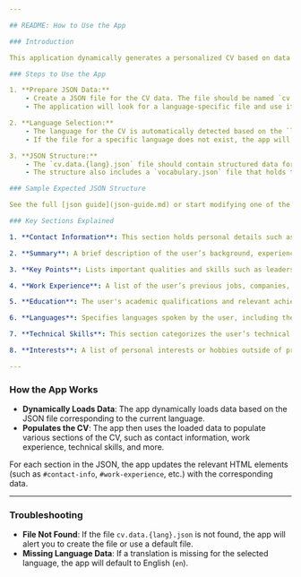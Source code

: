 ```yaml
---

## README: How to Use the App

### Introduction

This application dynamically generates a personalized CV based on data provided in JSON format. It automatically loads the appropriate language for the user and populates the CV sections based on the available data.

### Steps to Use the App

1. **Prepare JSON Data:**
    - Create a JSON file for the CV data. The file should be named `cv.data.{lang}.json`, where `{lang}` is the language code (e.g., `cv.data.en.json` for English).
    - The application will look for a language-specific file and use it to populate the CV.

2. **Language Selection:**
    - The language for the CV is automatically detected based on the `lang` attribute in the `<html>` tag of the document. If the `lang` attribute is not set, it defaults to `en` (English).
    - If the file for a specific language does not exist, the app will alert the user to create it or fallback to a default file.

3. **JSON Structure:**
    - The `cv.data.{lang}.json` file should contain structured data for each section of the CV (contact information, education, work experience, etc.).
    - The structure also includes a `vocabulary.json` file that holds the labels for various sections in different languages.

### Sample Expected JSON Structure

See the full [json guide](json-guide.md) or start modifying one of the dist files.

### Key Sections Explained

1. **Contact Information**: This section holds personal details such as birth date, address, email, phone, and links to social media profiles like GitHub and LinkedIn.

2. **Summary**: A brief description of the user’s background, experience, and personality.

3. **Key Points**: Lists important qualities and skills such as leadership, adaptability, and focus on improvement.

4. **Work Experience**: A list of the user’s previous jobs, companies, technologies used, and descriptions of the role.

5. **Education**: The user's academic qualifications and relevant achievements.

6. **Languages**: Specifies languages spoken by the user, including their proficiency level.

7. **Technical Skills**: This section categorizes the user’s technical expertise into software development, frontend, DevOps, and more.

8. **Interests**: A list of personal interests or hobbies outside of professional work.

---
```


### How the App Works

- **Dynamically Loads Data**: The app dynamically loads data based on the JSON file corresponding to the current language.
- **Populates the CV**: The app then uses the loaded data to populate various sections of the CV, such as contact information, work experience, technical skills, and more.

For each section in the JSON, the app updates the relevant HTML elements (such as `#contact-info`, `#work-experience`, etc.) with the corresponding data.

---

### Troubleshooting

- **File Not Found**: If the file `cv.data.{lang}.json` is not found, the app will alert you to create the file or use a default file.
- **Missing Language Data**: If a translation is missing for the selected language, the app will default to English (`en`).

